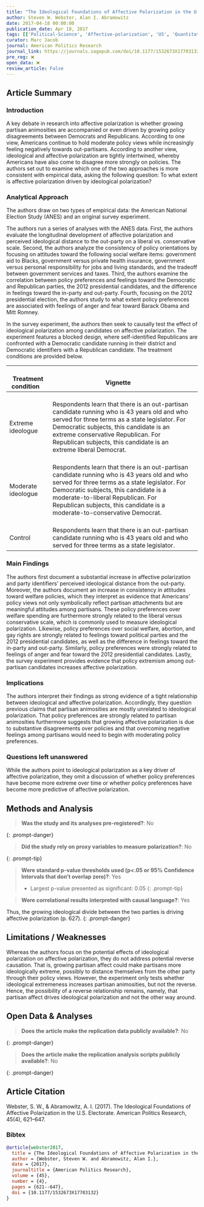 ```yaml
---
title: "The Ideological Foundations of Affective Polarization in the U.S. Electorate"
author: Steven W. Webster, Alan I. Abramowitz
date: 2017-04-18 00:00:00
publication_date: Apr 18, 2017
tags: [['Political-Science', 'Affective-polarization', 'US', 'Quantitative', 'Experimental', 'Descriptive', 'Causal', 'ANES']]
curator: Marc Jacob
journal: American Politics Research
journal_link: https://journals.sagepub.com/doi/10.1177/1532673X17703132
pre_reg: ❌
open_data: ❌
review_article: False
---
```


## Article Summary

### Introduction

A key debate in research into <span class="glosstag" data-key="Affective Polarization">affective polarization</span> is whether growing <span class="glosstag" data-key="Partisan">partisan</span> animosities are accompanied or even driven by growing policy disagreements between Democrats and Republicans. According to one view, Americans continue to hold moderate policy views while increasingly feeling negatively towards out-partisans. According to another view, ideological and <span class="glosstag" data-key="Affective Polarization">affective polarization</span> are tightly intertwined, whereby Americans have also come to disagree more strongly on policies. The authors set out to examine which one of the two approaches is more consistent with empirical data, asking the following question: To what extent is <span class="glosstag" data-key="Affective Polarization">affective polarization</span> driven by ideological polarization?

### Analytical Approach

The authors draw on two types of empirical data: the American National Election Study (<span class="glosstag" data-key="ANES">ANES</span>) and an original survey experiment. 

The authors run a series of analyses with the <span class="glosstag" data-key="ANES">ANES</span> data. First, the authors evaluate the longitudinal development of <span class="glosstag" data-key="Affective Polarization">affective polarization</span> and perceived ideological distance to the out-party on a liberal vs. conservative scale. Second, the authors analyze the consistency of policy orientations by focusing on attitudes toward the following social welfare items: government aid to Blacks, government versus private health insurance, government versus personal responsibility for jobs and living standards, and the tradeoff between government services and taxes. Third, the authors examine the correlation between policy preferences and feelings toward the Democratic and Republican parties, the 2012 presidential candidates, and the difference in feelings toward the in-party and out-party. Fourth, focusing on the 2012 presidential election, the authors study to what extent policy preferences are associated with feelings of anger and fear toward Barack Obama and Mitt Romney.

In the survey experiment, the authors then seek to causally test the effect of ideological polarization among candidates on <span class="glosstag" data-key="Affective Polarization">affective polarization</span>. The experiment features a blocked design, where self-identified Republicans are confronted with a Democratic candidate running in their district and Democratic identifiers with a Republican candidate. The treatment conditions are provided below.

<table>
<thead>
  <tr>
    <th>&nbsp;&nbsp;&nbsp;<br>Treatment condition&nbsp;&nbsp;&nbsp;</th>
    <th>&nbsp;&nbsp;&nbsp;<br>Vignette&nbsp;&nbsp;&nbsp;</th>
    <th></th>
  </tr>
</thead>
<tbody>
  <tr>
    <td>&nbsp;&nbsp;&nbsp;<br>Extreme ideologue&nbsp;&nbsp;&nbsp;</td>
    <td>   <br>Respondents learn that there is an out-<span class="glosstag" data-key="Partisan">partisan</span> candidate running who is 43 years old and who served for three terms as a state legislator. For Democratic subjects, this candidate is an extreme conservative Republican. For Republican subjects, this candidate is an extreme liberal Democrat.   </td>
    <td></td>
  </tr>
  <tr>
    <td>&nbsp;&nbsp;&nbsp;<br>Moderate ideologue&nbsp;&nbsp;&nbsp;</td>
    <td>   <br>Respondents learn that there is an out-<span class="glosstag" data-key="Partisan">partisan</span> candidate running who is 43 years old and who served for three terms as a state legislator. For Democratic subjects, this candidate is a moderate-to-liberal Republican. For Republican subjects, this candidate is a moderate-to-conservative Democrat.   </td>
    <td></td>
  </tr>
  <tr>
    <td>&nbsp;&nbsp;&nbsp;<br>Control&nbsp;&nbsp;&nbsp;</td>
    <td>   <br>Respondents learn that there is an out-<span class="glosstag" data-key="Partisan">partisan</span> candidate running who is 43 years old and who served for three terms as a state legislator.   </td>
    <td></td>
  </tr>
</tbody>
</table>

### Main Findings

The authors first document a substantial increase in affective polarization and party identifiers’ perceived ideological distance from the out-party. Moreover, the authors document an increase in consistency in attitudes toward welfare policies, which they interpret as evidence that Americans’ policy views not only symbolically reflect partisan attachments but are meaningful attitudes among partisans. These policy preferences over welfare spending are furthermore strongly related to the liberal versus conservative scale, which is commonly used to measure ideological polarization. Likewise, policy preferences over social welfare, abortion, and gay rights are strongly related to feelings toward political parties and the 2012 presidential candidates, as well as the difference in feelings toward the in-party and out-party. Similarly, policy preferences were strongly related to feelings of anger and fear toward the 2012 presidential candidates. Lastly, the survey experiment provides evidence that policy extremism among out-partisan candidates increases affective polarization.

### Implications

The authors interpret their findings as strong evidence of a tight relationship between ideological and affective polarization. Accordingly, they question previous claims that partisan animosities are mostly unrelated to ideological polarization. That policy preferences are strongly related to partisan animosities furthermore suggests that growing affective polarization is due to substantive disagreements over policies and that overcoming negative feelings among partisans would need to begin with moderating policy preferences.

### Questions left unanswered

While the authors point to ideological polarization as a key driver of affective polarization, they omit a discussion of whether policy preferences have become more extreme over time or whether policy preferences have become more predictive of affective polarization. 

## Methods and Analysis

> **Was the study and its analyses pre-registered?**: No
> 
{: .prompt-danger}

> **Did the study rely on proxy variables to measure polarization?**: No
> 
> 
> 
{: .prompt-tip}


> **Were standard p-value thresholds used (p<.05 or 95% Confidence Intervals that don’t overlap zero)?**: Yes
> 
> - Largest p-value presented as significant: 0.05
{: .prompt-tip}

> **Were correlational results interpreted with causal language?**: Yes
> 
>
> 
Thus, the growing ideological divide between the two parties is driving affective polarization (p. 627).
{: .prompt-danger}

## Limitations / Weaknesses

Whereas the authors focus on the potential effects of ideological polarization on affective polarization, they do not address potential reverse causation. That is, growing partisan affect could make partisans more ideologically extreme, possibly to distance themselves from the other party through their policy views. However, the experiment only tests whether ideological extremeness increases partisan animosities, but not the reverse. Hence, the possibility of a reverse relationship remains, namely, that partisan affect drives ideological polarization and not the other way around.

## Open Data & Analyses

> **Does the article make the replication data publicly available?**: No
> 
{: .prompt-danger}

> **Does the article make the replication analysis scripts publicly available?**: No
> 
{: .prompt-danger}



## Article Citation

Webster, S. W., & Abramowitz, A. I. (2017). The Ideological Foundations of Affective Polarization in the U.S. Electorate. American Politics Research, 45(4), 621–647.

### Bibtex

```bibtex
@article{webster2017,
  title = {The Ideological Foundations of Affective Polarization in the U.S. Electorate},
  author = {Webster, Steven W. and Abramowitz, Alan I.},
  date = {2017},
  journaltitle = {American Politics Research},
  volume = {45},
  number = {4},
  pages = {621--647},
  doi = {10.1177/1532673X17703132}
}
```